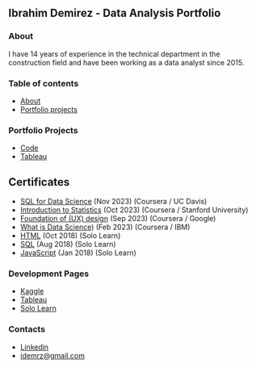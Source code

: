 ## Ibrahim Demirez - Data Analysis Portfolio

### About

   I have 14 years of experience in the technical department in the construction field and have been working as a data analyst since 2015.

### Table of contents
- [About](#about)
- [Portfolio projects](#portfolio-projects)



### Portfolio Projects
- [Code](https://github.com/idmrz/Portfolio/blob/main/london_bike.ipynb)
- [Tableau](https://public.tableau.com/app/profile/ibrahim.demirez/viz/LondonBikeRides_17073289954080/LondonRide)

## Certificates  

- [SQL for Data Science](https://github.com/idmrz/Portfolio/blob/main/SQL%20for%20Data%20Science.pdf) (Nov 2023) (Coursera / UC Davis) 
- [Introduction to Statistics](https://github.com/idmrz/Portfolio/blob/main/Introduction%20to%20Statistics.pdf) (Oct 2023) (Coursera / Stanford University) 
- [Foundation of (UX) design](https://github.com/idmrz/Portfolio/blob/main/Foundation%20of%20(UX)%20Design.pdf) (Sep 2023) (Coursera / Google)
- [What is Data Science](https://github.com/idmrz/Portfolio/blob/main/What%20is%20Data%20Science.pdf)) (Feb 2023) (Coursera / IBM)
- [HTML](https://github.com/idmrz/Portfolio/blob/main/HTML.pdf) (Oct 2018) (Solo Learn)
- [SQL](https://github.com/idmrz/Portfolio/blob/main/SQL.pdf) (Aug 2018) (Solo Learn)
- [JavaScript](https://github.com/idmrz/Portfolio/blob/main/Java%20Script.pdf) (Jan 2018) (Solo Learn)


### Development Pages
- [Kaggle](https://www.kaggle.com/ibrahimdemirez)
- [Tableau](https://public.tableau.com/app/profile/idmrz/vizzes)
- [Solo Learn](https://www.sololearn.com/en/profile/7114553)

### Contacts
- [Linkedin](https://www.linkedin.com/in/idmrz/)
- idemrz@gmail.com

